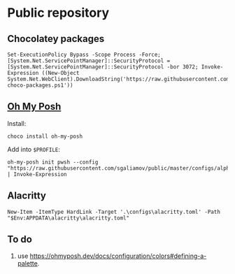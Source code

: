 # Public repository

## Chocolatey packages

``` pwsh
Set-ExecutionPolicy Bypass -Scope Process -Force; [System.Net.ServicePointManager]::SecurityProtocol = [System.Net.ServicePointManager]::SecurityProtocol -bor 3072; Invoke-Expression ((New-Object System.Net.WebClient).DownloadString('https://raw.githubusercontent.com/sgaliamov/public/master/scripts/install-choco-packages.ps1'))
```

## [Oh My Posh](https://ohmyposh.dev/)

Install:

``` pwsh
choco install oh-my-posh
```

Add into `$PROFILE`:

``` pwsh
oh-my-posh init pwsh --config "https://raw.githubusercontent.com/sgaliamov/public/master/configs/alpha.omp.yaml" | Invoke-Expression
```

## Alacritty

``` pwsh
New-Item -ItemType HardLink -Target '.\configs\alacritty.toml' -Path "$Env:APPDATA\alacritty\alacritty.toml"
```

## To do

1. use <https://ohmyposh.dev/docs/configuration/colors#defining-a-palette>.
